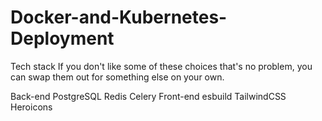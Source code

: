 # Docker-and-Kubernetes-Deployment

Tech stack
If you don't like some of these choices that's no problem, you can swap them out for something else on your own.

Back-end
PostgreSQL
Redis
Celery
Front-end
esbuild
TailwindCSS
Heroicons